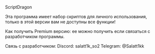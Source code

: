ScriptDragon

Эта программа имеет набор скриптов для личного использования, только в этой версии вам не доступны все функции!

Как получить Premium версию: ее можно получить если связаться с разработчиком программы.

Связь с разработчиком:
Discord: salatt1k_so2
Telegram: @Salatt1kk
